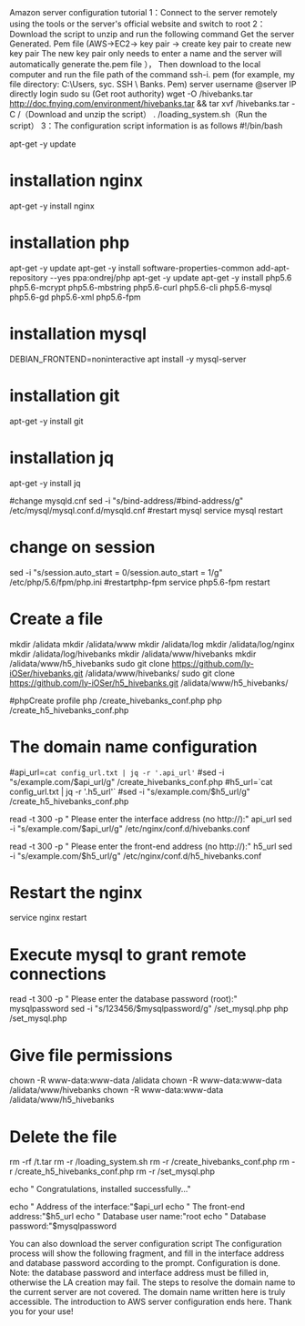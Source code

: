 Amazon server configuration tutorial
1：Connect to the server remotely using the tools or the server's official website and switch to root
2：Download the script to unzip and run the following command
Get the server Generated. Pem file (AWS->EC2-> key pair -> create key pair to create new key pair
The new key pair only needs to enter a name and the server will automatically generate the.pem file ）， Then download to the local computer and run the file path of the command ssh-i. pem (for example, my file directory: C:\Users, syc\. SSH \ Banks. Pem) server username @server IP directly login 
sudo su (Get root authority)
wget -O /hivebanks.tar http://doc.fnying.com/environment/hivebanks.tar && tar xvf /hivebanks.tar -C /（Download and unzip the script）
. /loading_system.sh（Run the script）
3：The configuration script information is as follows
#!/bin/bash

apt-get -y update
# installation nginx
apt-get -y install nginx

# installation php
apt-get -y update
apt-get -y install software-properties-common
add-apt-repository --yes ppa:ondrej/php
apt-get -y update
apt-get -y install php5.6 php5.6-mcrypt php5.6-mbstring php5.6-curl php5.6-cli php5.6-mysql php5.6-gd php5.6-xml php5.6-fpm

# installation  mysql
DEBIAN_FRONTEND=noninteractive apt install -y mysql-server

# installation git
apt-get -y install git

# installation jq
apt-get -y install jq

#change mysqld.cnf
sed -i "s/bind-address/#bind-address/g" /etc/mysql/mysql.conf.d/mysqld.cnf
#restart mysql
service mysql restart

# change on session
sed -i "s/session.auto_start = 0/session.auto_start = 1/g" /etc/php/5.6/fpm/php.ini
#restartphp-fpm
service php5.6-fpm restart

# Create a file
mkdir /alidata
mkdir /alidata/www
mkdir /alidata/log
mkdir /alidata/log/nginx
mkdir /alidata/log/hivebanks
mkdir /alidata/www/hivebanks
mkdir /alidata/www/h5_hivebanks
sudo git clone https://github.com/ly-iOSer/hivebanks.git /alidata/www/hivebanks/
sudo git clone https://github.com/ly-iOSer/h5_hivebanks.git /alidata/www/h5_hivebanks/

#phpCreate profile
php /create_hivebanks_conf.php
php /create_h5_hivebanks_conf.php

# The domain name configuration
#api_url=`cat config_url.txt | jq -r '.api_url'`
#sed -i "s/example.com/$api_url/g" /create_hivebanks_conf.php
#h5_url=`cat config_url.txt | jq -r '.h5_url'`
#sed -i "s/example.com/$h5_url/g" /create_h5_hivebanks_conf.php

read -t 300 -p " Please enter the interface address (no http://):" api_url
sed -i "s/example.com/$api_url/g" /etc/nginx/conf.d/hivebanks.conf

read -t 300 -p " Please enter the front-end address (no http://):" h5_url
sed -i "s/example.com/$h5_url/g" /etc/nginx/conf.d/h5_hivebanks.conf


# Restart the nginx
service nginx restart

# Execute mysql to grant remote connections
read -t 300 -p " Please enter the database password (root):" mysqlpassword
sed -i "s/123456/$mysqlpassword/g" /set_mysql.php
php /set_mysql.php

# Give file permissions
chown -R www-data:www-data /alidata
chown -R www-data:www-data /alidata/www/hivebanks
chown -R www-data:www-data /alidata/www/h5_hivebanks

# Delete the file
rm -rf /t.tar
rm -r /loading_system.sh
rm -r /create_hivebanks_conf.php
rm -r /create_h5_hivebanks_conf.php
rm -r /set_mysql.php

echo " Congratulations, installed successfully..."

echo " Address of the interface:"$api_url
echo " The front-end address:"$h5_url
echo " Database user name:"root
echo " Database password:"$mysqlpassword

You can also download the server configuration script
The configuration process will show the following fragment, and fill in the interface address and database password according to the prompt. Configuration is done.
Note: the database password and interface address must be filled in, otherwise the LA creation may fail. The steps to resolve the domain name to the current server are not covered. The domain name written here is truly accessible.
The introduction to AWS server configuration ends here. Thank you for your use!
